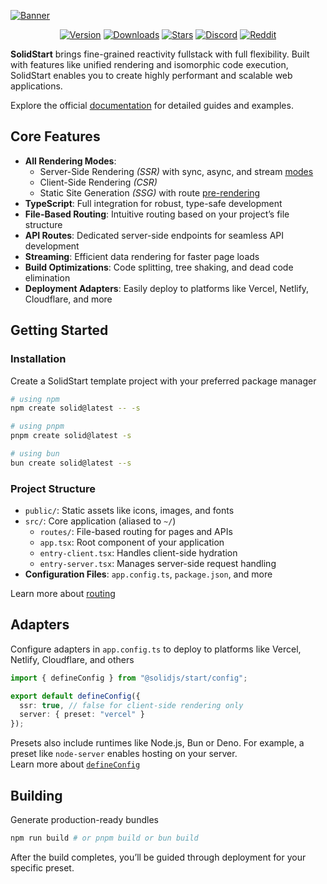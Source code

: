 [![Banner](https://assets.solidjs.com/banner?project=Start&type=core)](https://github.com/solidjs)

<div align="center">

[![Version](https://img.shields.io/npm/v/@solidjs/start.svg?style=for-the-badge&color=blue&logo=npm)](https://npmjs.com/package/@solidjs/start)
[![Downloads](https://img.shields.io/npm/dm/@solidjs/start.svg?style=for-the-badge&color=green&logo=npm)](https://npmjs.com/package/@solidjs/start)
[![Stars](https://img.shields.io/github/stars/solidjs/solid-start?style=for-the-badge&color=yellow&logo=github)](https://github.com/solidjs/solid-start)
[![Discord](https://img.shields.io/discord/722131463138705510?label=join&style=for-the-badge&color=5865F2&logo=discord&logoColor=white)](https://discord.com/invite/solidjs)
[![Reddit](https://img.shields.io/reddit/subreddit-subscribers/solidjs?label=join&style=for-the-badge&color=FF4500&logo=reddit&logoColor=white)](https://reddit.com/r/solidjs)

</div>

**SolidStart** brings fine-grained reactivity fullstack with full flexibility. Built with features like unified rendering and isomorphic code execution, SolidStart enables you to create highly performant and scalable web applications.

Explore the official [documentation](https://docs.solidjs.com/solid-start) for detailed guides and examples.

## Core Features

- **All Rendering Modes**:
  - Server-Side Rendering _(SSR)_ with sync, async, and stream [modes](https://docs.solidjs.com/solid-start/reference/server/create-handler)
  - Client-Side Rendering _(CSR)_
  - Static Site Generation _(SSG)_ with route [pre-rendering](https://docs.solidjs.com/solid-start/building-your-application/route-prerendering)
- **TypeScript**: Full integration for robust, type-safe development
- **File-Based Routing**: Intuitive routing based on your project’s file structure
- **API Routes**: Dedicated server-side endpoints for seamless API development
- **Streaming**: Efficient data rendering for faster page loads
- **Build Optimizations**: Code splitting, tree shaking, and dead code elimination
- **Deployment Adapters**: Easily deploy to platforms like Vercel, Netlify, Cloudflare, and more

## Getting Started

### Installation

Create a SolidStart template project with your preferred package manager

```bash
# using npm
npm create solid@latest -- -s
```

```bash
# using pnpm
pnpm create solid@latest -s
```

```bash
# using bun
bun create solid@latest --s
```

### Project Structure

- `public/`: Static assets like icons, images, and fonts
- `src/`: Core application (aliased to `~/`)
  - `routes/`: File-based routing for pages and APIs
  - `app.tsx`: Root component of your application
  - `entry-client.tsx`: Handles client-side hydration
  - `entry-server.tsx`: Manages server-side request handling
- **Configuration Files**: `app.config.ts`, `package.json`, and more

Learn more about [routing](https://docs.solidjs.com/solid-start/building-your-application/routing)

## Adapters

Configure adapters in `app.config.ts` to deploy to platforms like Vercel, Netlify, Cloudflare, and others

```ts
import { defineConfig } from "@solidjs/start/config";

export default defineConfig({
  ssr: true, // false for client-side rendering only
  server: { preset: "vercel" }
});
```

Presets also include runtimes like Node.js, Bun or Deno. For example, a preset like `node-server` enables hosting on your server.  
Learn more about [`defineConfig`](https://docs.solidjs.com/solid-start/reference/config/define-config)

## Building

Generate production-ready bundles

```bash
npm run build # or pnpm build or bun build
```

After the build completes, you’ll be guided through deployment for your specific preset.
